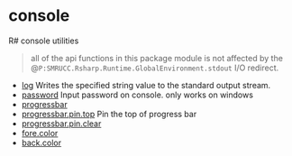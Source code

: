 ﻿# console

R# console utilities
> all of the api functions in this package module is not affected by 
>  the @``P:SMRUCC.Rsharp.Runtime.GlobalEnvironment.stdout`` I/O redirect.

+ [log](console/log.1) Writes the specified string value to the standard output stream.
+ [password](console/password.1) Input password on console. only works on windows
+ [progressbar](console/progressbar.1) 
+ [progressbar.pin.top](console/progressbar.pin.top.1) Pin the top of progress bar
+ [progressbar.pin.clear](console/progressbar.pin.clear.1) 
+ [fore.color](console/fore.color.1) 
+ [back.color](console/back.color.1) 
